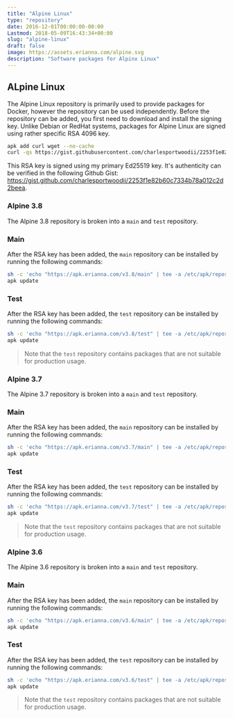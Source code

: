 ```yaml
---
title: "Alpine Linux"
type: "repository"
date: 2016-12-01T00:00:00-00:00
Lastmod: 2018-05-09T16:43:34+00:00
slug: "alpine-linux"
draft: false
image: https://assets.erianna.com/alpine.svg
description: "Software packages for Alpinx Linux"
---
```


## ALpine Linux

The Alpine Linux repository is primarily used to provide packages for Docker, however the repository can be used independently. Before the repository can be added, you first need to download and install the signing key. Unlike Debian or RedHat systems, packages for Alpine Linux are signed using rather specific RSA 4096 key.

```bash
apk add curl wget --no-cache
curl -qs https://gist.githubusercontent.com/charlesportwoodii/2253f1e82b60c7334b78a012c2d2beea/raw/477a43a4ad16b2f3b83790e45131390f943f0691/charlesportwoodii@erianna.com-59ea3c02.rsa.pub -o /etc/apk/keys/charlesportwoodii@erianna.com-59ea3c02.rsa.pub
```

This RSA key is signed using my primary Ed25519 key. It's authenticity can be verified in the following Github Gist: https://gist.github.com/charlesportwoodii/2253f1e82b60c7334b78a012c2d2beea.

### Alpine 3.8

The Alpine 3.8 repository is broken into a `main` and `test` repository.

### Main

After the RSA key has been added, the `main` repository can be installed by running the following commands:

```bash
sh -c 'echo "https://apk.erianna.com/v3.8/main" | tee -a /etc/apk/repositories'
apk update
```

### Test

After the RSA key has been added, the `test` repository can be installed by running the following commands:

```bash
sh -c 'echo "https://apk.erianna.com/v3.8/test" | tee -a /etc/apk/repositories'
apk update
```

> Note that the `test` repository contains packages that are not suitable for production usage.

### Alpine 3.7

The Alpine 3.7 repository is broken into a `main` and `test` repository.

### Main

After the RSA key has been added, the `main` repository can be installed by running the following commands:

```bash
sh -c 'echo "https://apk.erianna.com/v3.7/main" | tee -a /etc/apk/repositories'
apk update
```

### Test

After the RSA key has been added, the `test` repository can be installed by running the following commands:

```bash
sh -c 'echo "https://apk.erianna.com/v3.7/test" | tee -a /etc/apk/repositories'
apk update
```

> Note that the `test` repository contains packages that are not suitable for production usage.

### Alpine 3.6

The Alpine 3.6 repository is broken into a `main` and `test` repository.

### Main

After the RSA key has been added, the `main` repository can be installed by running the following commands:

```bash
sh -c 'echo "https://apk.erianna.com/v3.6/main" | tee -a /etc/apk/repositories'
apk update
```

### Test

After the RSA key has been added, the `test` repository can be installed by running the following commands:

```bash
sh -c 'echo "https://apk.erianna.com/v3.6/test" | tee -a /etc/apk/repositories'
apk update
```

> Note that the `test` repository contains packages that are not suitable for production usage.
